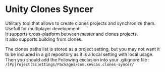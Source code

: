 # Unity Clones Syncer
Utilitary tool that allows to create clones projects and synchronize them.  
Usefull for multiplayer development.  
It supports cross-platform between master and clones projects.  
It also supports building from clones.  

The clones paths list is stored as a project setting, but you may not want it to be included in a git repository as it is a local setting with local usage.  
Then you should add the Following exclusion into your .gitignore file :  
`/[Pp]roject[Ss]ettings/Packages/com.kevcas.clones-syncer/`